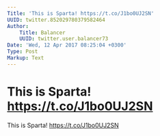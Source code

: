 ```yaml
---
Title: 'This is Sparta! https://t.co/J1bo0UJ2SN'
UUID: twitter.852029780379582464
Author:
    Title: Balancer
    UUID: twitter.user.balancer73
Date: 'Wed, 12 Apr 2017 08:25:04 +0300'
Type: Post
Markup: Text
---
```


# This is Sparta! https://t.co/J1bo0UJ2SN

This is Sparta! https://t.co/J1bo0UJ2SN